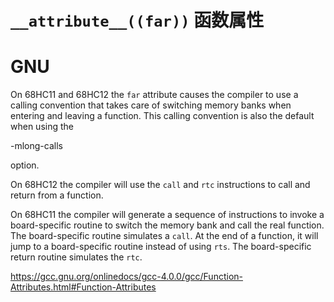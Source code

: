 # `__attribute__((far))` 函数属性

# GNU

On 68HC11 and 68HC12 the `far` attribute causes the compiler to use a calling convention that takes care of switching memory banks when entering and leaving a function.  This calling convention is also the default when using the 

-mlong-calls

 option.      

On 68HC12 the compiler will use the `call` and `rtc` instructions to call and return from a function.      

On 68HC11 the compiler will generate a sequence of instructions to invoke a board-specific routine to switch the memory bank and call the real function.  The board-specific routine simulates a `call`.  At the end of a function, it will jump to a board-specific routine instead of using `rts`.  The board-specific return routine simulates the `rtc`.       

https://gcc.gnu.org/onlinedocs/gcc-4.0.0/gcc/Function-Attributes.html#Function-Attributes